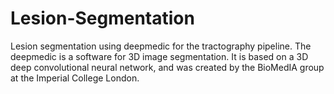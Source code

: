 # Lesion-Segmentation
Lesion segmentation using deepmedic for the tractography pipeline. The deepmedic is a software for 3D image segmentation. It is based on a 3D deep convolutional neural network, and was created by the BioMedIA group at the Imperial College London. 
